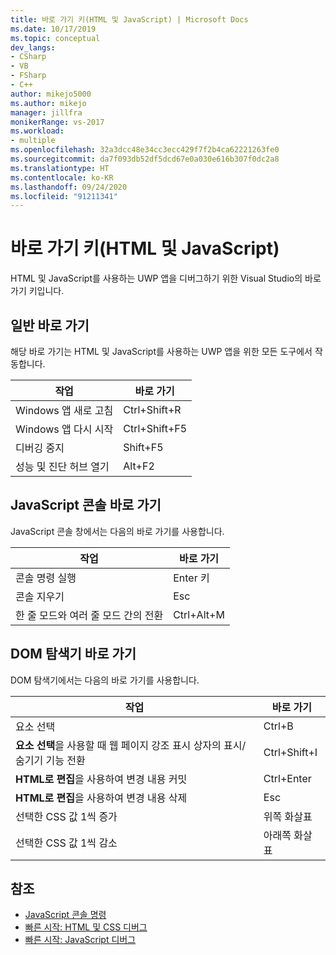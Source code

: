 ```yaml
---
title: 바로 가기 키(HTML 및 JavaScript) | Microsoft Docs
ms.date: 10/17/2019
ms.topic: conceptual
dev_langs:
- CSharp
- VB
- FSharp
- C++
author: mikejo5000
ms.author: mikejo
manager: jillfra
monikerRange: vs-2017
ms.workload:
- multiple
ms.openlocfilehash: 32a3dcc48e34cc3ecc429f7f2b4ca62221263fe0
ms.sourcegitcommit: da7f093db52df5dcd67e0a030e616b307f0dc2a8
ms.translationtype: HT
ms.contentlocale: ko-KR
ms.lasthandoff: 09/24/2020
ms.locfileid: "91211341"
---
```

# <a name="keyboard-shortcuts-html-and-javascript"></a>바로 가기 키(HTML 및 JavaScript)

HTML 및 JavaScript를 사용하는 UWP 앱을 디버그하기 위한 Visual Studio의 바로 가기 키입니다.

## <a name="general-shortcuts"></a>일반 바로 가기

 해당 바로 가기는 HTML 및 JavaScript를 사용하는 UWP 앱을 위한 모든 도구에서 작동합니다.

|작업|바로 가기|
|------------|--------------|
|Windows 앱 새로 고침|Ctrl+Shift+R|
|Windows 앱 다시 시작|Ctrl+Shift+F5|
|디버깅 중지|Shift+F5|
|성능 및 진단 허브 열기|Alt+F2|

## <a name="javascript-console-shortcuts"></a>JavaScript 콘솔 바로 가기

 JavaScript 콘솔 창에서는 다음의 바로 가기를 사용합니다.

|작업|바로 가기|
|------------|--------------|
|콘솔 명령 실행|Enter 키|
|콘솔 지우기|Esc|
|한 줄 모드와 여러 줄 모드 간의 전환|Ctrl+Alt+M|

## <a name="dom-explorer-shortcuts"></a>DOM 탐색기 바로 가기

 DOM 탐색기에서는 다음의 바로 가기를 사용합니다.

|작업|바로 가기|
|------------|--------------|
|요소 선택|Ctrl+B|
|**요소 선택**을 사용할 때 웹 페이지 강조 표시 상자의 표시/숨기기 기능 전환|Ctrl+Shift+I|
|**HTML로 편집**을 사용하여 변경 내용 커밋|Ctrl+Enter|
|**HTML로 편집**을 사용하여 변경 내용 삭제|Esc|
|선택한 CSS 값 1씩 증가|위쪽 화살표|
|선택한 CSS 값 1씩 감소|아래쪽 화살표|

## <a name="see-also"></a>참조
- [JavaScript 콘솔 명령](../debugger/javascript-console-commands.md?view=vs-2017&preserve-view=true)
- [빠른 시작: HTML 및 CSS 디버그](../debugger/quickstart-debug-html-and-css.md?view=vs-2017&preserve-view=true)
- [빠른 시작: JavaScript 디버그](../debugger/quickstart-debug-javascript-using-the-console.md?view=vs-2017&preserve-view=true)